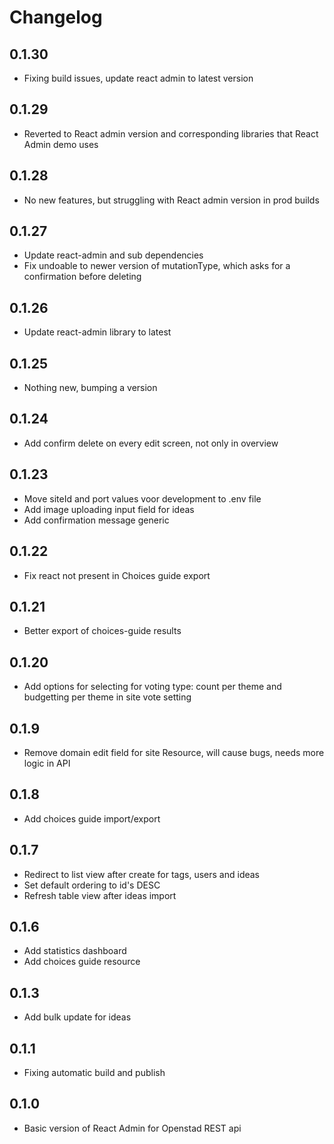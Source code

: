# Changelog

## 0.1.30
* Fixing build issues, update react admin to latest version

## 0.1.29
* Reverted to React admin version and corresponding libraries that React Admin demo uses

## 0.1.28
* No new features, but struggling with React admin version in prod builds

## 0.1.27
* Update react-admin and sub dependencies
* Fix undoable to newer version of mutationType, which asks for a confirmation before deleting

## 0.1.26
* Update react-admin library to latest

## 0.1.25
* Nothing new, bumping a version

## 0.1.24
* Add confirm delete on every edit screen, not only in overview

## 0.1.23
* Move siteId and port values voor development to .env file
* Add image uploading input field for ideas
* Add confirmation message generic

## 0.1.22
* Fix react not present in Choices guide export

## 0.1.21
* Better export of choices-guide results

## 0.1.20
* Add options for selecting  for voting type: count per theme and budgetting per theme in site vote setting

## 0.1.9
* Remove domain edit field for site Resource, will cause bugs, needs more logic in API

## 0.1.8
* Add choices guide import/export

## 0.1.7
* Redirect to list view after create for tags, users and ideas
* Set default ordering to id's DESC
* Refresh table view after ideas import

## 0.1.6
* Add statistics dashboard
* Add choices guide resource

## 0.1.3
* Add bulk update for ideas

## 0.1.1
* Fixing automatic build and publish

## 0.1.0
* Basic version of React Admin for Openstad REST api
